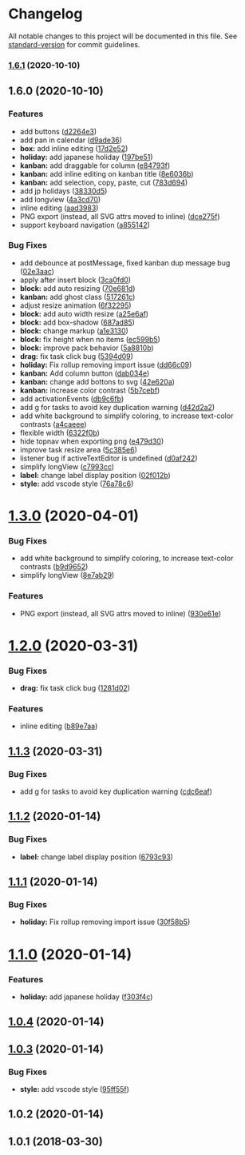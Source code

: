 # Changelog

All notable changes to this project will be documented in this file. See [standard-version](https://github.com/conventional-changelog/standard-version) for commit guidelines.

### [1.6.1](https://github.com/anydown/anydown-monorepo/compare/v1.1.6...v1.6.1) (2020-10-10)

## 1.6.0 (2020-10-10)


### Features

* add buttons ([d2264e3](https://github.com/anydown/anydown-monorepo/commit/d2264e3da2fbc3f91d553ea7661da0fa27873c1e))
* add pan in calendar ([d9ade36](https://github.com/anydown/anydown-monorepo/commit/d9ade36e1833d08c7a17d695b3dbc29eed8d64a1))
* **box:** add inline editing ([17d2e52](https://github.com/anydown/anydown-monorepo/commit/17d2e520f9cc17f0c059cab44ac30ac3a53ca860))
* **holiday:** add japanese holiday ([197be51](https://github.com/anydown/anydown-monorepo/commit/197be51abe6ed79ad5aa92dc8928745c6811e948))
* **kanban:** add draggable for column ([e84793f](https://github.com/anydown/anydown-monorepo/commit/e84793facefb8af8f844ca0b5e406d8c732530ab))
* **kanban:** add inline editing on kanban title ([8e6036b](https://github.com/anydown/anydown-monorepo/commit/8e6036b9c02dd3e323a5b416ff97e76f45d1edc8))
* **kanban:** add selection, copy, paste, cut ([783d694](https://github.com/anydown/anydown-monorepo/commit/783d6946ba35fb93c681723a76dfdabb35bf72f7))
* add jp holidays ([38330d5](https://github.com/anydown/anydown-monorepo/commit/38330d5e9711849aab2a2cad01755aac5e0d4fb5))
* add longview ([4a3cd70](https://github.com/anydown/anydown-monorepo/commit/4a3cd702e1a6566820c90e23e3be27183aee6328))
* inline editing ([aad3983](https://github.com/anydown/anydown-monorepo/commit/aad39838e9d8826b3d069cfe1ccd76c6efd86851))
* PNG export (instead, all SVG attrs moved to inline) ([dce275f](https://github.com/anydown/anydown-monorepo/commit/dce275ff3a22b360ddd9267dfc0bc992fa8488da))
* support keyboard navigation ([a855142](https://github.com/anydown/anydown-monorepo/commit/a85514202f5cd445dcd83288e1eed0565c6489cb))


### Bug Fixes

* add debounce at postMessage, fixed kanban dup message bug ([02e3aac](https://github.com/anydown/anydown-monorepo/commit/02e3aac9794903110272644e8867434ce19fcb7d))
* apply after insert block ([3ca0fd0](https://github.com/anydown/anydown-monorepo/commit/3ca0fd05db4d36c40050834e9a74af3e0e59a22d))
* **block:** add auto resizing ([70e681d](https://github.com/anydown/anydown-monorepo/commit/70e681d6fd231a10f98cb255a917e1bfe7be0262))
* **kanban:** add ghost class ([517261c](https://github.com/anydown/anydown-monorepo/commit/517261c352ed908f78841a39c0dae1a0e5d213d6))
* adjust resize animation ([6f32295](https://github.com/anydown/anydown-monorepo/commit/6f32295dbccc01045ba125b5b4ed9af77452874a))
* **block:** add auto width resize ([a25e6af](https://github.com/anydown/anydown-monorepo/commit/a25e6af25237d1bef0f015bf72658b8f6d3b3ef7))
* **block:** add box-shadow ([687ad85](https://github.com/anydown/anydown-monorepo/commit/687ad85d945e667b8882640ec9414257cbb2ff72))
* **block:** change markup ([a1e3130](https://github.com/anydown/anydown-monorepo/commit/a1e3130d88a8d28c36265ad1de67231d24ce10f2))
* **block:** fix height when no items ([ec599b5](https://github.com/anydown/anydown-monorepo/commit/ec599b5c595306f3e90b2eb4323af79657cdc5e8))
* **block:** improve pack behavior ([5a8810b](https://github.com/anydown/anydown-monorepo/commit/5a8810b9b987070f12db78ded955644b5ffee51a))
* **drag:** fix task click bug ([5394d09](https://github.com/anydown/anydown-monorepo/commit/5394d094401bb1839701630c5fbf32630018cbe5))
* **holiday:** Fix rollup removing import issue ([dd66c09](https://github.com/anydown/anydown-monorepo/commit/dd66c09732ed8e6675caa0e8e1e56094e9333003))
* **kanban:** Add column button ([dab034e](https://github.com/anydown/anydown-monorepo/commit/dab034ee7071ff7d0801e016ba5b3d38c2caea5e))
* **kanban:** change add bottons to svg ([42e620a](https://github.com/anydown/anydown-monorepo/commit/42e620a9b3bfbbb023fe680f5f64225fc7631232))
* **kanban:** increase color contrast ([5b7cebf](https://github.com/anydown/anydown-monorepo/commit/5b7cebf710287a4656ffc87cd8f9d0472884072c))
* add activationEvents ([db9c6fb](https://github.com/anydown/anydown-monorepo/commit/db9c6fb65a0debd876eddf822d0f613101d83530))
* add g for tasks to avoid key duplication warning ([d42d2a2](https://github.com/anydown/anydown-monorepo/commit/d42d2a27f6ae73b1b0315c344820278ac943aae4))
* add white background to simplify coloring, to increase text-color contrasts ([a4caeee](https://github.com/anydown/anydown-monorepo/commit/a4caeee55cdff5df0901465ccf1969a9d3c41216))
* flexible width ([6322f0b](https://github.com/anydown/anydown-monorepo/commit/6322f0b7fecc871e6a0427de00e07241e088edd5))
* hide topnav when exporting png ([e479d30](https://github.com/anydown/anydown-monorepo/commit/e479d30035eda1effa22ec2082caf4045c353b97))
* improve task resize area ([5c385e6](https://github.com/anydown/anydown-monorepo/commit/5c385e686a2c726c7796b3fb52a43443c818a82d))
* listener bug if activeTextEditor is undefined ([d0af242](https://github.com/anydown/anydown-monorepo/commit/d0af242b8681ce70c7710ef45aa6d2851a2f89a0))
* simplify longView ([c7993cc](https://github.com/anydown/anydown-monorepo/commit/c7993cc8510a4c5ace591801e670bdf5305ce921))
* **label:** change label display position ([02f012b](https://github.com/anydown/anydown-monorepo/commit/02f012b37d4a32d4051a81467c175a5fcea1d569))
* **style:** add vscode style ([76a78c6](https://github.com/anydown/anydown-monorepo/commit/76a78c6884e80b1bbb504fbca48998e37ed0e2e8))

<a name="1.3.0"></a>
# [1.3.0](https://github-private/anydown/anydown-gantt/compare/v1.2.0...v1.3.0) (2020-04-01)


### Bug Fixes

* add white background to simplify coloring, to increase text-color contrasts ([b9d9652](https://github-private/anydown/anydown-gantt/commit/b9d9652))
* simplify longView ([8e7ab29](https://github-private/anydown/anydown-gantt/commit/8e7ab29))


### Features

* PNG export (instead, all SVG attrs moved to inline) ([930e61e](https://github-private/anydown/anydown-gantt/commit/930e61e))



<a name="1.2.0"></a>
# [1.2.0](https://github.com/anydown/anydown-gantt/compare/v1.1.3...v1.2.0) (2020-03-31)


### Bug Fixes

* **drag:** fix task click bug ([1281d02](https://github.com/anydown/anydown-gantt/commit/1281d02))


### Features

* inline editing ([b89e7aa](https://github.com/anydown/anydown-gantt/commit/b89e7aa))



<a name="1.1.3"></a>
## [1.1.3](https://github.com/anydown/anydown-gantt/compare/v1.1.2...v1.1.3) (2020-03-31)


### Bug Fixes

* add g for tasks to avoid key duplication warning ([cdc6eaf](https://github.com/anydown/anydown-gantt/commit/cdc6eaf))



<a name="1.1.2"></a>
## [1.1.2](https://github-private/anydown/anydown-gantt/compare/v1.1.1...v1.1.2) (2020-01-14)


### Bug Fixes

* **label:** change label display position ([6793c93](https://github-private/anydown/anydown-gantt/commit/6793c93))



<a name="1.1.1"></a>
## [1.1.1](https://github-private/anydown/anydown-gantt/compare/v1.1.0...v1.1.1) (2020-01-14)


### Bug Fixes

* **holiday:** Fix rollup removing import issue ([30f58b5](https://github-private/anydown/anydown-gantt/commit/30f58b5))



<a name="1.1.0"></a>
# [1.1.0](https://github-private/anydown/anydown-gantt/compare/v1.0.4...v1.1.0) (2020-01-14)


### Features

* **holiday:** add japanese holiday ([f303f4c](https://github-private/anydown/anydown-gantt/commit/f303f4c))



<a name="1.0.4"></a>
## [1.0.4](https://github-private/anydown/anydown-gantt/compare/v1.0.3...v1.0.4) (2020-01-14)



<a name="1.0.3"></a>
## [1.0.3](https://github-private/anydown/anydown-gantt/compare/v1.0.2...v1.0.3) (2020-01-14)


### Bug Fixes

* **style:** add vscode style ([95ff55f](https://github-private/anydown/anydown-gantt/commit/95ff55f))



<a name="1.0.2"></a>
## 1.0.2 (2020-01-14)



<a name="1.0.1"></a>
## 1.0.1 (2018-03-30)
